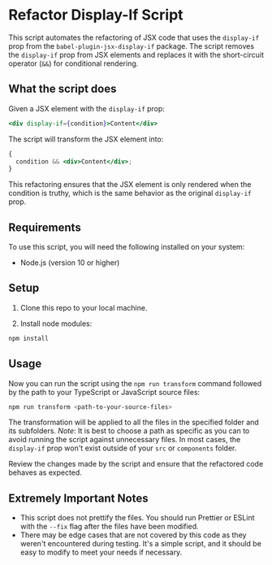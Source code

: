 # Refactor Display-If Script

This script automates the refactoring of JSX code that uses the `display-if` prop from the `babel-plugin-jsx-display-if` package. The script removes the `display-if` prop from JSX elements and replaces it with the short-circuit operator (`&&`) for conditional rendering.

## What the script does

Given a JSX element with the `display-if` prop:

```jsx
<div display-if={condition}>Content</div>
```

The script will transform the JSX element into:

```jsx
{
  condition && <div>Content</div>;
}
```

This refactoring ensures that the JSX element is only rendered when the condition is truthy, which is the same behavior as the original `display-if` prop.

## Requirements

To use this script, you will need the following installed on your system:

- Node.js (version 10 or higher)

## Setup

1. Clone this repo to your local machine.

2. Install node modules:

```bash
npm install
```

## Usage

Now you can run the script using the `npm run transform` command followed by the path to your TypeScript or JavaScript source files:

```bash
npm run transform <path-to-your-source-files>
```

The transformation will be applied to all the files in the specified folder and its subfolders. _Note_: It is best to choose a path as specific as you can to avoid running the script against unnecessary files. In most cases, the `display-if` prop won't exist outside of your `src` or `components` folder.

Review the changes made by the script and ensure that the refactored code behaves as expected.

## Extremely Important Notes

- This script does not prettify the files. You should run Prettier or ESLint with the `--fix` flag after the files have been modified.
- There may be edge cases that are not covered by this code as they weren't encountered during testing. It's a simple script, and it should be easy to modify to meet your needs if necessary.

